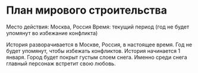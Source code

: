 # План мирового строительства
Место действия: Москва, Россия
Время: текущий период (год не будет упомянут во избежание конфликта)

История разворачивается в Москве, Россия, в настоящее время. Год не будет упомянут, чтобы избежать конфликтов. История начинается 1 января. Город будет покрыт густым слоем снега. Именно среди снега главный персонаж встретит свою любовь.